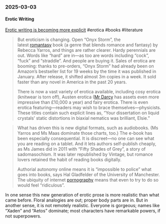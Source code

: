 ### 2025-03-03
#### Erotic Writing
[Erotic writing is becoming more explicit](https://www.economist.com/culture/2025/02/27/erotic-writing-is-becoming-more-explicit) #erotica #books #literature 

> But eroticism is changing. Open “Onyx Storm”, the latest [romantasy](https://www.economist.com/culture/2024/04/26/romantasy-brings-dragons-and-eroticism-together-at-last) book (a genre that blends romance and fantasy) by Rebecca Yarros, and things are rather clearer. Hardy perennials are out. Words like “hard” are in—as too are words including “cock”, “fuck” and “straddle”. And people are buying it. Sales of erotica are booming: thanks to pre-orders, “Onyx Storm” had already been on Amazon’s bestseller list for 19 weeks by the time it was published in January. After release, it shifted almost 3m copies in a week. It sold faster than any novel in America in the past 20 years.
> 
> There is now a vast variety of erotica available, including cosy erotica (knitwear is torn off), Austen erotica ([Mr Darcy](https://www.economist.com/the-world-ahead/2024/11/19/jane-austen-still-universally-acknowledged-at-250) has assets even more impressive than £10,000 a year) and fairy erotica. There is even erotica featuring—readers may wish to brace themselves—physicists. These titles contain such explicit lines as, “Your dissertation on liquid crystals’ static distortions in biaxial nematics was brilliant, Elsie.”

> What has driven this is new digital formats, such as audiobooks. (Ms Yarros and Ms Maas dominate those charts, too.) The e-book has been especially consequential. It is discreet—no one can see what you are reading on a tablet. And it lets authors self-publish cheaply, as Ms James did in 2011 with “Fifty Shades of Grey”, a story of sadomasochism. It was later republished by Vintage, but romance lovers retained the habit of reading books digitally.
>
>Authorial autonomy online means it is “impossible to police” what goes into books, says Hal Gladfelder of the University of Manchester. The ubiquity of internet [porn](https://www.economist.com/united-states/2025/01/15/should-you-have-to-prove-your-age-before-watching-porn)[ography](https://www.economist.com/united-states/2025/01/15/should-you-have-to-prove-your-age-before-watching-porn) means that even to try to do so would feel “ridiculous”.

In one sense this new generation of erotic prose is more realistic than what came before. Floral analogies are out; proper body parts are in. But in another sense, it is not remotely realistic. Everyone is gorgeous; names like “Xaden” and “Aetos” dominate; most characters have remarkable powers, if not superpowers.